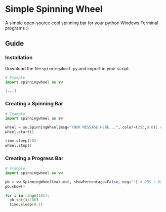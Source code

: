 # Simple Spinning Wheel
A simple open-source cool spinning bar for your python Windows Terminal programs :)

## Guide
### Installation
Download the file ```spinningwheel.py``` and import in your script.
```python
# Example
import spinningwheel as sw

[...]
```

### Creating a Spinning Bar
```python
# Example
import spinningwheel as sw

wheel = sw.SpinningWheel(msg="YOUR MESSAGE HERE...", color=(255,0,0)) # OBS.: Only RGB color scheme is supported!
wheel.start()

time.sleep(10)
wheel.stop()
```

### Creating a Progress Bar
```python
# Example
import spinningwheel as sw

pb = sw.SpinningWheel(value=0, showPercentage=False, msg="") # OBS.: Only values from 0 to 1 are allowed!
pb.show()

for i in range(101):
  pb.set(i/100)
  time.sleep(0.1)
```
